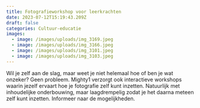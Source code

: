 ```yaml
---
title: Fotografieworkshop voor leerkrachten
date: 2023-07-12T15:19:43.209Z
draft: false
categories: Cultuur-educatie
images:
  - image: /images/uploads/img_3169.jpeg
  - image: /images/uploads/img_3166.jpeg
  - image: /images/uploads/img_3101.jpeg
  - image: /images/uploads/img_3103.jpeg
---
```

Wil je zelf aan de slag, maar weet je niet helemaal hoe of ben je wat onzeker? Geen probleem. Mighty1 verzorgt ook interactieve workshops waarin jezelf ervaart hoe je fotografie zelf kunt inzetten. Natuurlijk met inhoudelijke onderbouwing, maar laagdrempelig zodat je het daarna meteen zelf kunt inzetten. Informeer naar de mogelijkheden.